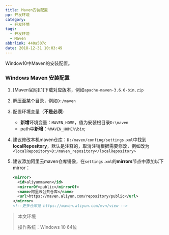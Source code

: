 ```yaml
---
title: Maven安装配置
pp: 开发环境
category:
  - 开发环境
tags:
  - 开发环境
  - Maven
abbrlink: 440a507c
date: 2018-12-31 10:03:49
---
```




Window10中Maven的安装配置。

<!-- more -->

### Windows Maven 安装配置
1. [Maven官网][1]下载对应版本，例如`apache-maven-3.6.0-bin.zip`

2. 解压至某个目录，例如`D:/maven`

3. 配置环境变量（**不是必须**）
   - **新增**环境变量：`MAVEN_HOME`，值为安装根目录`D:\maven`
   - path中**新增**：`%MAVEN_HOME%\bin`;

4. 建议修改本机maven仓库：`D:/maven/confing/settings.xml`中找到**localRepository**，默认是注释的，取消注销根据需要修改，例如改为`<localRepository>D:/maven_repository</localRepository>`

5. 建议添加阿里云maven仓库镜像，在`settings.xml`的**mirrors**节点中添加以下mirror：

   ```xml
   <mirror>
     <id>aliyunmaven</id>
     <mirrorOf>public</mirrorOf>
     <name>阿里云公共仓库</name>
     <url>https://maven.aliyun.com/repository/public</url>
   </mirror>
   <!--更多仓库见 https://maven.aliyun.com/mvn/view -->
   ```




> 本文环境
>
> 操作系统：Windows 10 64位